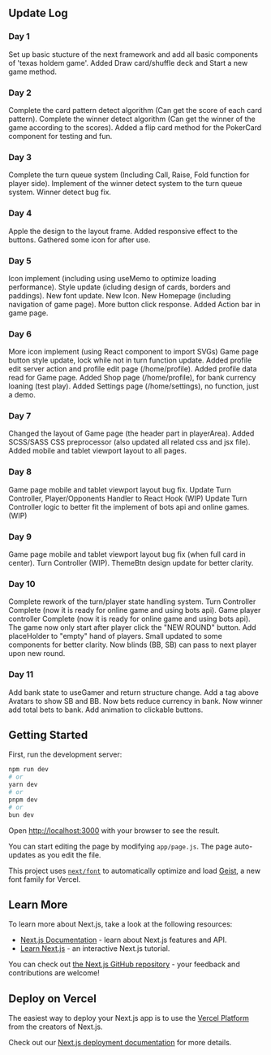 ## Update Log

### Day 1
Set up basic stucture of the next framework and add all basic components of 'texas holdem game'. 
Added Draw card/shuffle deck and Start a new game method.

### Day 2
Complete the card pattern detect algorithm (Can get the score of each card pattern).
Complete the winner detect algorithm (Can get the winner of the game according to the scores).
Added a flip card method for the PokerCard component for testing and fun.

### Day 3
Complete the turn queue system (Including Call, Raise, Fold function for player side).
Implement of the winner detect system to the turn queue system.
Winner detect bug fix.

### Day 4
Apple the design to the layout frame.
Added responsive effect to the buttons.
Gathered some icon for after use.

### Day 5
Icon implement (including using useMemo to optimize loading performance). 
Style update (icluding design of cards, borders and paddings).
New font update.
New Icon.
New Homepage (including navigation of game page).
More button click response.
Added Action bar in game page.

### Day 6
More icon implement (using React component to import SVGs)
Game page button style update, lock while not in turn function update.
Added profile edit server action and profile edit page (/home/profile).
Added profile data read for Game page.
Added Shop page (/home/profile), for bank currency loaning (test play).
Added Settings page (/home/settings), no function, just a demo.

### Day 7
Changed the layout of Game page (the header part in playerArea).
Added SCSS/SASS CSS preprocessor (also updated all related css and jsx file).
Added mobile and tablet viewport layout to all pages.

### Day 8
Game page mobile and tablet viewport layout bug fix.
Update Turn Controller, Player/Opponents Handler to React Hook (WIP)
Update Turn Controller logic to better fit the implement of bots api and online games. (WIP)

### Day 9
Game page mobile and tablet viewport layout bug fix (when full card in center).
Turn Controller (WIP).
ThemeBtn design update for better clarity.

### Day 10
Complete rework of the turn/player state handling system.
Turn Controller Complete (now it is ready for online game and using bots api).
Game player controller Complete (now it is ready for online game and using bots api).
The game now only start after player click the "NEW ROUND" button.
Add placeHolder to "empty" hand of players.
Small updated to some components for better clarity.
Now blinds (BB, SB) can pass to next player upon new round.

### Day 11
Add bank state to useGamer and return structure change.
Add a tag above Avatars to show SB and BB.
Now bets reduce currency in bank.
Now winner add total bets to bank.
Add animation to clickable buttons.

## Getting Started

First, run the development server:

```bash
npm run dev
# or
yarn dev
# or
pnpm dev
# or
bun dev
```

Open [http://localhost:3000](http://localhost:3000) with your browser to see the result.

You can start editing the page by modifying `app/page.js`. The page auto-updates as you edit the file.

This project uses [`next/font`](https://nextjs.org/docs/app/building-your-application/optimizing/fonts) to automatically optimize and load [Geist](https://vercel.com/font), a new font family for Vercel.

## Learn More

To learn more about Next.js, take a look at the following resources:

- [Next.js Documentation](https://nextjs.org/docs) - learn about Next.js features and API.
- [Learn Next.js](https://nextjs.org/learn) - an interactive Next.js tutorial.

You can check out [the Next.js GitHub repository](https://github.com/vercel/next.js) - your feedback and contributions are welcome!

## Deploy on Vercel

The easiest way to deploy your Next.js app is to use the [Vercel Platform](https://vercel.com/new?utm_medium=default-template&filter=next.js&utm_source=create-next-app&utm_campaign=create-next-app-readme) from the creators of Next.js.

Check out our [Next.js deployment documentation](https://nextjs.org/docs/app/building-your-application/deploying) for more details.

